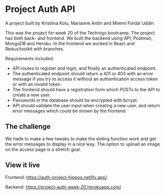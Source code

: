 # Project Auth API

A project built by Kristiina Kolu, Marianne Ardin and Mimmi Fordal Uddin.

This was the project for week 20 of the Technigo bootcamp.
The project has both back- and frontend.
We built the backend using API, Postman, MongoDB and Heroku. In the frontend we worked in React and Redux/toolkit with branches.

Requirements included:

- API routes to register and login, and finally an authenticated endpoint.
- The authenticated endpoint should return a 401 or 403 with an error message if you try to access it without an authentication access token or with an invalid token.
- The frontend should have a registration form which POSTs to the API to create a new user.
- Passwords in the database should be encrypted with bcrypt.
- API should validate the user input when creating a new user, and return error messages which could be shown by the frontend.

## The challenge

We hade to make a few tweaks to make the sliding function work and get the error messages to display in a nice way.
The option to upload an image on the access page is a stretch goal.

## View it live

Frontend:
https://auth-project-hippos.netlify.app/

Backend:
https://project-auth-week-20.herokuapp.com/
